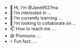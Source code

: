 - 👋 Hi, I’m @Jane9527ma
- 👀 I’m interested in ...
- 🌱 I’m currently learning ...
- 💞️ I’m looking to collaborate on ...
- 📫 How to reach me ...
- 😄 Pronouns: ...
- ⚡ Fun fact: ...

<!---
Jane9527ma/Jane9527ma is a ✨ special ✨ repository because its `README.md` (this file) appears on your GitHub profile.
You can click the Preview link to take a look at your changes.
--->
